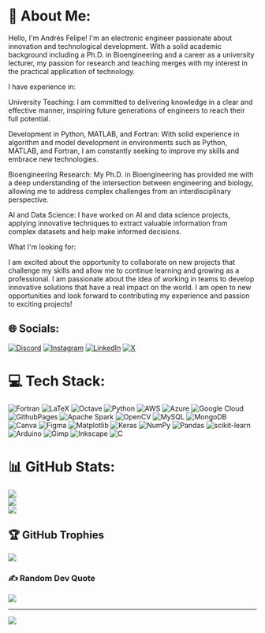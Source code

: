 # 💫 About Me:
Hello, I'm Andrés Felipe!
I'm an electronic engineer passionate about innovation and technological development. With a solid academic background including a Ph.D. in Bioengineering and a career as a university lecturer, my passion for research and teaching merges with my interest in the practical application of technology.

I have experience in:

University Teaching: I am committed to delivering knowledge in a clear and effective manner, inspiring future generations of engineers to reach their full potential.

Development in Python, MATLAB, and Fortran: With solid experience in algorithm and model development in environments such as Python, MATLAB, and Fortran, I am constantly seeking to improve my skills and embrace new technologies.

Bioengineering Research: My Ph.D. in Bioengineering has provided me with a deep understanding of the intersection between engineering and biology, allowing me to address complex challenges from an interdisciplinary perspective.

AI and Data Science: I have worked on AI and data science projects, applying innovative techniques to extract valuable information from complex datasets and help make informed decisions.

What I'm looking for:

I am excited about the opportunity to collaborate on new projects that challenge my skills and allow me to continue learning and growing as a professional. I am passionate about the idea of working in teams to develop innovative solutions that have a real impact on the world.
I am open to new opportunities and look forward to contributing my experience and passion to exciting projects!

## 🌐 Socials:
[![Discord](https://img.shields.io/badge/Discord-%237289DA.svg?logo=discord&logoColor=white)](https://discord.gg/anfehema_80438) [![Instagram](https://img.shields.io/badge/Instagram-%23E4405F.svg?logo=Instagram&logoColor=white)](https://instagram.com/andresfelipeh) [![LinkedIn](https://img.shields.io/badge/LinkedIn-%230077B5.svg?logo=linkedin&logoColor=white)](https://linkedin.com/in/www.linkedin.com/in/andrés-felipe-hernández-marulanda-ph-d-68709922) [![X](https://img.shields.io/badge/X-black.svg?logo=X&logoColor=white)](https://x.com/andresfelipehdz) 

# 💻 Tech Stack:
![Fortran](https://img.shields.io/badge/Fortran-%23734F96.svg?style=flat-square&logo=fortran&logoColor=white) ![LaTeX](https://img.shields.io/badge/latex-%23008080.svg?style=flat-square&logo=latex&logoColor=white) ![Octave](https://img.shields.io/badge/OCTAVE-darkblue?style=flat-square&logo=octave&logoColor=fcd683) ![Python](https://img.shields.io/badge/python-3670A0?style=flat-square&logo=python&logoColor=ffdd54) ![AWS](https://img.shields.io/badge/AWS-%23FF9900.svg?style=flat-square&logo=amazon-aws&logoColor=white) ![Azure](https://img.shields.io/badge/azure-%230072C6.svg?style=flat-square&logo=microsoftazure&logoColor=white) ![Google Cloud](https://img.shields.io/badge/GoogleCloud-%234285F4.svg?style=flat-square&logo=google-cloud&logoColor=white) ![GithubPages](https://img.shields.io/badge/github%20pages-121013?style=flat-square&logo=github&logoColor=white) ![Apache Spark](https://img.shields.io/badge/Apache%20Spark-FDEE21?style=flat-square&logo=apachespark&logoColor=black) ![OpenCV](https://img.shields.io/badge/opencv-%23white.svg?style=flat-square&logo=opencv&logoColor=white) ![MySQL](https://img.shields.io/badge/mysql-%2300000f.svg?style=flat-square&logo=mysql&logoColor=white) ![MongoDB](https://img.shields.io/badge/MongoDB-%234ea94b.svg?style=flat-square&logo=mongodb&logoColor=white) ![Canva](https://img.shields.io/badge/Canva-%2300C4CC.svg?style=flat-square&logo=Canva&logoColor=white) ![Figma](https://img.shields.io/badge/figma-%23F24E1E.svg?style=flat-square&logo=figma&logoColor=white) ![Matplotlib](https://img.shields.io/badge/Matplotlib-%23ffffff.svg?style=flat-square&logo=Matplotlib&logoColor=black) ![Keras](https://img.shields.io/badge/Keras-%23D00000.svg?style=flat-square&logo=Keras&logoColor=white) ![NumPy](https://img.shields.io/badge/numpy-%23013243.svg?style=flat-square&logo=numpy&logoColor=white) ![Pandas](https://img.shields.io/badge/pandas-%23150458.svg?style=flat-square&logo=pandas&logoColor=white) ![scikit-learn](https://img.shields.io/badge/scikit--learn-%23F7931E.svg?style=flat-square&logo=scikit-learn&logoColor=white) ![Arduino](https://img.shields.io/badge/-Arduino-00979D?style=flat-square&logo=Arduino&logoColor=white) ![Gimp](https://img.shields.io/badge/Gimp-657D8B?style=flat-square&logo=gimp&logoColor=FFFFFF) ![Inkscape](https://img.shields.io/badge/Inkscape-e0e0e0?style=flat-square&logo=inkscape&logoColor=080A13) ![C](https://img.shields.io/badge/c-%2300599C.svg?style=flat-square&logo=c&logoColor=white)
# 📊 GitHub Stats:
![](https://github-readme-stats.vercel.app/api?username=andresfelipehernandez&theme=tokyonight&hide_border=false&include_all_commits=false&count_private=false)<br/>
![](https://github-readme-streak-stats.herokuapp.com/?user=andresfelipehernandez&theme=tokyonight&hide_border=false)<br/>
![](https://github-readme-stats.vercel.app/api/top-langs/?username=andresfelipehernandez&theme=tokyonight&hide_border=false&include_all_commits=false&count_private=false&layout=compact)

## 🏆 GitHub Trophies
![](https://github-profile-trophy.vercel.app/?username=andresfelipehernandez&theme=dracula&no-frame=false&no-bg=true&margin-w=4)

### ✍️ Random Dev Quote
![](https://quotes-github-readme.vercel.app/api?type=horizontal&theme=radical)

---
[![](https://visitcount.itsvg.in/api?id=andresfelipehernandez&icon=0&color=0)](https://visitcount.itsvg.in)

<!-- Proudly created with GPRM ( https://gprm.itsvg.in ) -->
